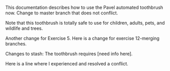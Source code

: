 This documentation describes how to use the Pavel automated toothbrush now.
Change to master branch that does not conflict.

Note that this toothbrush is totally safe to use for children, adults, pets, and wildlife and trees.

Another change for Exercise 5. Here is a change for exercise 12-merging branches.

Changes to stash:
The toothbrush requires [need info here].

Here is a line where I experienced and resolved a conflict.
